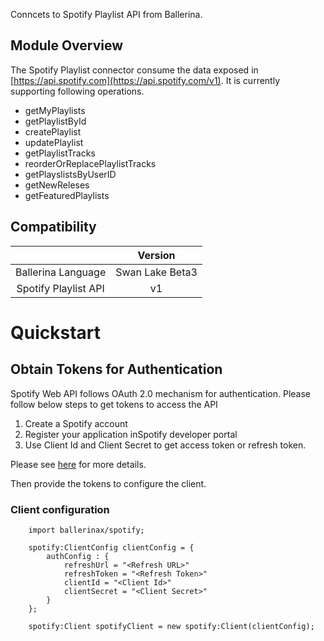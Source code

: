 Conncets to Spotify Playlist API from Ballerina. 

## Module Overview

The Spotify Playlist connector consume the data exposed in [https://api.spotify.com](https://api.spotify.com/v1). It is currently supporting following operations.

- getMyPlaylists
- getPlaylistById
- createPlaylist
- updatePlaylist
- getPlaylistTracks
- reorderOrReplacePlaylistTracks
- getPlayslistsByUserID
- getNewReleses
- getFeaturedPlaylists


## Compatibility

|                       |    Version                  |
|:---------------------:|:---------------------------:|
| Ballerina Language    | Swan Lake Beta3             |
| Spotify Playlist API  | v1                          |


# Quickstart

## Obtain Tokens for Authentication

Spotify Web API follows OAuth 2.0 mechanism for authentication. Please follow below steps to get tokens to access the API

1. Create a Spotify account
2. Register your application inSpotify developer portal
2. Use Client Id and Client Secret to get access token or refresh token.

Please see [here](https://developer.spotify.com/documentation/web-api/quick-start/) for more details. 

Then provide the tokens to configure the client. 

### Client configuration

```ballerina
    import ballerinax/spotify;

    spotify:ClientConfig clientConfig = {
        authConfig : {
            refreshUrl = "<Refresh URL>"
            refreshToken = "<Refresh Token>"
            clientId = "<Client Id>"
            clientSecret = "<Client Secret>"
        }
    };

    spotify:Client spotifyClient = new spotify:Client(clientConfig);
```
    